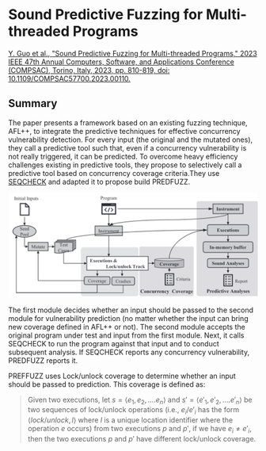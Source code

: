 # Sound Predictive Fuzzing for Multi-threaded Programs

[Y. Guo et al., "Sound Predictive Fuzzing for Multi-threaded Programs," 2023 IEEE 47th Annual Computers, Software, and Applications Conference (COMPSAC), Torino, Italy, 2023, pp. 810-819, doi: 10.1109/COMPSAC57700.2023.00110.](https://ieeexplore.ieee.org/document/10196976)

## Summary

The paper presents a framework based on an existing fuzzing technique,
AFL++, to integrate the predictive techniques for effective concurrency vulnerability detection.
For every input (the original and the mutated ones), they call a predictive tool such that, even if a concurrency vulnerability is not really triggered, it can be predicted.
To overcome heavy efficiency challenges existing in predictive tools, they propose to selectively call a predictive tool based on concurrency coverage criteria.They use [SEQCHECK](./SoundAndEfficientConcurrencyBugPrediction.md) and adapted it to propose build PREDFUZZ.

<center><img src="../../../img/predfuzz.png" alt="PREDFUZZ" width="800px" height=auto></center>

The first module decides whether an input should be passed to the second module for vulnerability prediction (no matter whether the input can bring new coverage defined in AFL++ or not). The second module accepts the original program under test and input from the first module. Next, it calls SEQCHECK to run the program against that input and to conduct subsequent analysis. If SEQCHECK reports any concurrency vulnerability, PREDFUZZ reports it.

PREFFUZZ uses Lock/unlock coverage to determine whether an input should be passed to prediction. This coverage is defined as:

> Given two executions, let $s = \langle e_1, e_2, ....e_n\rangle$ and $s' = \langle e'_1, e'_2, ....e'_n\rangle$ be two sequences of lock/unlock operations (i.e., $e_i/{e'}_i$ has the form $\langle lock/unlock, l\rangle$ where $l$ is a unique location identifier where the operation $e$ occurs) from two executions $p$ and $p'$, if we have $e_i \neq e'_i$, then the two executions $p$ and $p'$ have different lock/unlock coverage.